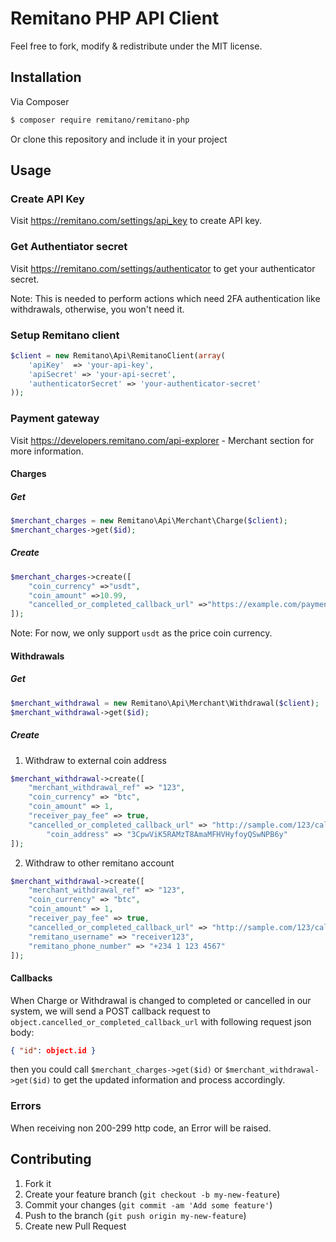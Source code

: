 # Remitano PHP API Client

Feel free to fork, modify & redistribute under the MIT license.

## Installation

Via Composer

``` bash
$ composer require remitano/remitano-php
```

Or clone this repository and include it in your project

## Usage
### Create API Key

Visit https://remitano.com/settings/api_key to create API key.

### Get Authentiator secret

Visit https://remitano.com/settings/authenticator to get your authenticator secret.

Note: This is needed to perform actions which need 2FA authentication like withdrawals, otherwise, you won't need it.
### Setup Remitano client

```php
$client = new Remitano\Api\RemitanoClient(array(
    'apiKey'  => 'your-api-key',
    'apiSecret' => 'your-api-secret',
    'authenticatorSecret' => 'your-authenticator-secret'
));
```
### Payment gateway
Visit https://developers.remitano.com/api-explorer - Merchant section for more information.
#### Charges
##### Get
```php
$merchant_charges = new Remitano\Api\Merchant\Charge($client);
$merchant_charges->get($id);
```
##### Create
```php
$merchant_charges->create([
    "coin_currency" =>"usdt",
    "coin_amount" =>10.99,
    "cancelled_or_completed_callback_url" =>"https://example.com/payments/callback?id=example"
]);
```
Note: For now, we only support `usdt` as the price coin currency.

#### Withdrawals
##### Get
```php
$merchant_withdrawal = new Remitano\Api\Merchant\Withdrawal($client);
$merchant_withdrawal->get($id);
```
##### Create
1. Withdraw to external coin address
```php
$merchant_withdrawal->create([
    "merchant_withdrawal_ref" => "123",
    "coin_currency" => "btc",
    "coin_amount" => 1,
    "receiver_pay_fee" => true,
    "cancelled_or_completed_callback_url" => "http://sample.com/123/callback",
        "coin_address" => "3CpwViK5RAMzT8AmaMFHVHyfoyQSwNPB6y"
]);
```

2. Withdraw to other remitano account
```php
$merchant_withdrawal->create([
    "merchant_withdrawal_ref" => "123",
    "coin_currency" => "btc",
    "coin_amount" => 1,
    "receiver_pay_fee" => true,
    "cancelled_or_completed_callback_url" => "http://sample.com/123/callback",
    "remitano_username" => "receiver123",
    "remitano_phone_number" => "+234 1 123 4567"
]);
```

#### Callbacks
When Charge or Withdrawal is changed to completed or cancelled in our system, we will send
a POST callback request to `object.cancelled_or_completed_callback_url` with following
request json body:
```json
{ "id": object.id }
```
then you could call `$merchant_charges->get($id)` or `$merchant_withdrawal->get($id)`
to get the updated information and process accordingly.

### Errors
When receiving non 200-299 http code, an Error will be raised.

## Contributing

1. Fork it
2. Create your feature branch (`git checkout -b
   my-new-feature`)
3. Commit your changes (`git commit -am 'Add some feature'`)
4. Push to the branch (`git push origin my-new-feature`)
5. Create new Pull Request
